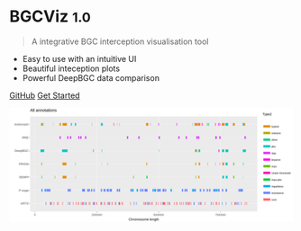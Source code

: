 
# BGCViz <small>1.0</small>

> A integrative BGC interception visualisation tool

- Easy to use with an intuitive UI 
- Beautiful inteception plots 
- Powerful DeepBGC data comparison

[GitHub](https://github.com/ostash-group/BGCViz)
[Get Started](#BGCViz)

![](images/all_annotations.png)